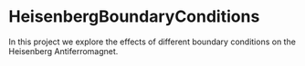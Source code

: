 # HeisenbergBoundaryConditions
In this project we explore the effects of different boundary conditions on the Heisenberg Antiferromagnet.
